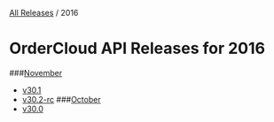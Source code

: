 [All Releases](../README.md) / 2016
# OrderCloud API Releases for 2016

###[November](November/README.md)
- [v30.1](November/v30.1.md)
- [v30.2-rc](November/v30.2-rc.md)
###[October](October/README.md)
- [v30.0](October/v30.0.md)

